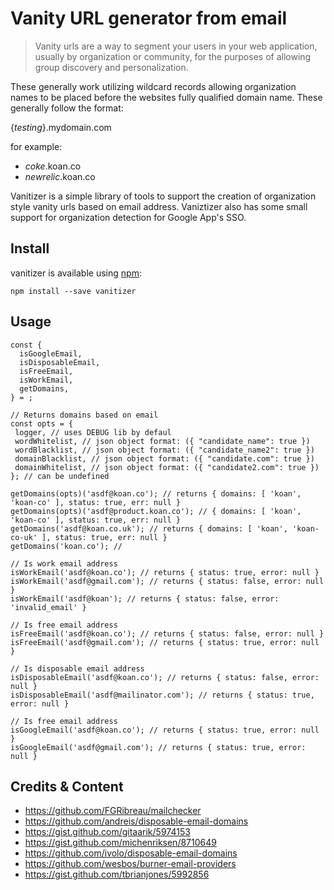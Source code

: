 # Vanity URL generator from email
> Vanity urls are a way to segment your users in your web application, usually by organization or community, for the purposes of allowing group 
discovery and personalization.

These generally work utilizing wildcard records allowing organization names to be placed
before the websites fully qualified domain name. These generally follow the format:

{_testing_}.mydomain.com

for example:

* _coke_.koan.co
* _newrelic_.koan.co


Vanitizer is a simple library of tools to support the creation of organization style vanity urls based on email address.
Vaniztizer also has some small support for organization detection for Google App's SSO.  

## Install
vanitizer is available using [npm](https://npmjs.org):
```
npm install --save vanitizer
```

## Usage

```
const {
  isGoogleEmail,
  isDisposableEmail,
  isFreeEmail,
  isWorkEmail,
  getDomains,
} = ;

// Returns domains based on email
const opts = {
 logger, // uses DEBUG lib by defaul
 wordWhitelist, // json object format: ({ "candidate_name": true })
 wordBlacklist, // json object format: ({ "candidate_name2": true })
 domainBlacklist, // json object format: ({ "candidate.com": true })
 domainWhitelist, // json object format: ({ "candidate2.com": true })
}; // can be undefined

getDomains(opts)('asdf@koan.co'); // returns { domains: [ 'koan', 'koan-co' ], status: true, err: null }
getDomains(opts)('asdf@product.koan.co'); // { domains: [ 'koan', 'koan-co' ], status: true, err: null }
getDomains('asdf@koan.co.uk'); // returns { domains: [ 'koan', 'koan-co-uk' ], status: true, err: null }
getDomains('koan.co'); //

// Is work email address
isWorkEmail('asdf@koan.co'); // returns { status: true, error: null }
isWorkEmail('asdf@gmail.com'); // returns { status: false, error: null }
isWorkEmail('asdf@koan'); // returns { status: false, error: 'invalid_email' }

// Is free email address
isFreeEmail('asdf@koan.co'); // returns { status: false, error: null }
isFreeEmail('asdf@gmail.com'); // returns { status: true, error: null }

// Is disposable email address
isDisposableEmail('asdf@koan.co'); // returns { status: false, error: null }
isDisposableEmail('asdf@mailinator.com'); // returns { status: true, error: null }

// Is free email address
isGoogleEmail('asdf@koan.co'); // returns { status: true, error: null }
isGoogleEmail('asdf@gmail.com'); // returns { status: true, error: null }
```

## Credits & Content
* https://github.com/FGRibreau/mailchecker
* https://github.com/andreis/disposable-email-domains
* https://gist.github.com/gitaarik/5974153
* https://gist.github.com/michenriksen/8710649
* https://github.com/ivolo/disposable-email-domains
* https://github.com/wesbos/burner-email-providers
* https://gist.github.com/tbrianjones/5992856

